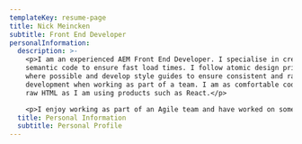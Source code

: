 ```yaml
---
templateKey: resume-page
title: Nick Meincken
subtitle: Front End Developer
personalInformation:
  description: >-
    <p>I am an experienced AEM Front End Developer. I specialise in creating clean
    semantic code to ensure fast load times. I follow atomic design principles
    where possible and develop style guides to ensure consistent and rapid
    development when working as part of a team. I am as comfortable coding in
    raw HTML as I am using products such as React.</p>

    <p>I enjoy working as part of an Agile team and have worked on some of the countries largest e-commerce sites.</p>
  title: Personal Information
  subtitle: Personal Profile
---
```

